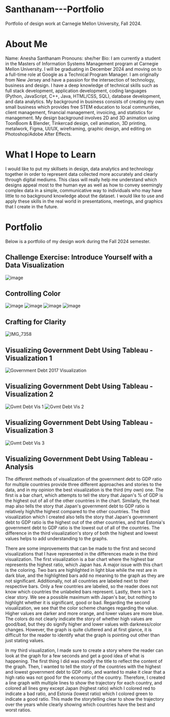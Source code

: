 # Santhanam---Portfolio
Portfolio of design work at Carnegie Mellon University, Fall 2024.

# About Me
Name: Anesha Santhanam
Pronouns: she/her
Bio: I am currently a student in the Masters of Information Systems Management program at Carnegie Mellon University. I will be graduating in December 2024 and moving on to a full-time role at Google as a Technical Program Manager. I am originally from New Jersey and have a passion for the intersection of technology, business and design. I have a deep knowledge of technical skills such as full stack development, application development, coding languages (Python, JavaScript, C++, Java, HTML/CSS, SQL), database development, and data analytics. My background in business consists of creating my own small business which provides free STEM education to local communities, client management, financial management, invoicing, and statistics for management. My design background involves 2D and 3D animation using ToonBoom & Blender, Tinkercad design, cell animation, 3D printing, metalwork, Figma, UI/UX, wireframing, graphic design, and editing on Photoshop/Adobe After Effects. 

# What I Hope to Learn
I would like to put my skillsets in design, data analytics and technology together in order to represent data collected more accurately and clearly through digital mediums. This class will really help me understand which designs appeal most to the human eye as well as how to convey seemingly complex data in a simple, communicative way to individuals who may have little to no background knowledge about the dataset. I would like to use and apply these skills in the real world in presentations, meetings, and graphics that I create in the future. 

# Portfolio
Below is a portfolio of my design work during the Fall 2024 semester. 
## Challenge Exercise: Introduce Yourself with a Data Visualization
![image](https://github.com/user-attachments/assets/95dceefa-55d0-4a53-82df-55173f260210)

## Controlling Color
![image](https://github.com/user-attachments/assets/a9b4bf9c-32c1-4397-95c4-1c3fadf93c32)
![image](https://github.com/user-attachments/assets/04cbbc75-3c5d-4e18-95c9-073e8117acfa)
![image](https://github.com/user-attachments/assets/d152bde2-06ce-4849-8ae0-3fcd509bc795)
![image](https://github.com/user-attachments/assets/2336d151-71a4-4ffd-9cb6-ea17ae38a931)

## Crafting for Clarity
![IMG_7358](https://github.com/user-attachments/assets/2bb7f173-c5fe-4934-8de1-5519f6985915)

## Visualizing Government Debt Using Tableau - Visualization 1
![Government Debt 2017 Visualization](https://github.com/user-attachments/assets/25d6cc4e-d706-443f-b274-c517f402df6d)

## Visualizing Government Debt Using Tableau - Visualization 2
<script type='module' src='https://us-east-1.online.tableau.com/javascripts/api/tableau.embedding.3.latest.min.js'></script><tableau-viz id='tableau-viz' src='https://us-east-1.online.tableau.com/t/aneshas-1be4e45129/views/GeneralGovernmentDebttoGDPRatioData/GeneralGovernmentDebttoGDPRatio' width='1536' height='655' hide-tabs toolbar='bottom' ></tableau-viz>
![Gvmt Debt Vis 1](https://github.com/user-attachments/assets/6906558c-cc5a-4a03-b345-2861dad25795)
![Gvmt Debt Vis 2](https://github.com/user-attachments/assets/a189bde9-714b-4548-9df0-53e7676b178f)

## Visualizing Government Debt Using Tableau - Visualization 3
<script type='module' src='https://us-east-1.online.tableau.com/javascripts/api/tableau.embedding.3.latest.min.js'></script><tableau-viz id='tableau-viz' src='https://us-east-1.online.tableau.com/t/aneshas-1be4e45129/views/GeneralGovernmentDebttoGDPRatio-PersonalVisualization/GeneralGovernmentDebttoGDPRatio' width='1528' height='664' hide-tabs toolbar='bottom' ></tableau-viz>
![Gvmt Debt Vis 3](https://github.com/user-attachments/assets/6baefb89-0c88-4521-8c91-3e847c9579e5)

## Visualizing Government Debt Using Tableau - Analysis
The different methods of visualization of the government debt to GDP ratio for multiple countries provide three different approaches and stories to the data, and in my opinion the best visualization is the third (my own) one. The first is a bar chart, which attempts to tell the story that Japan's % of GDP is the highest out of all of the other countries in the chart. Similarly, the heat map also tells the story that Japan's government debt to GDP ratio is relatively high/the highest compared to the other countries. The third visualization which I created also tells the story that Japan's government debt to GDP ratio is the highest out of the other countries, and that Estonia's government debt to GDP ratio is the lowest out of all of the countries. The difference in the third visualization's story of both the highest and lowest values helps to add understanding to the graphs. 

There are some improvements that can be made to the first and second visualizations that I have represented in the differences made in the third visualization. The first visualization is a bar chart where the highest bar represents the highest ratio, which Japan has. A major issue with this chart is the coloring. Two bars are highlighted in light blue while the rest are in dark blue, and the highlighted bars add no meaning to the graph as they are not significant. Additionally, not all countries are labeled next to their respective bars. Only a few countries are labeled, so the reader does not know which countries the unlabeled bars represent. Lastly, there isn't a clear story. We see a possible maximum with Japan's bar, but nothing to highlight whether it is significant, good or bad. Regarding the second visualization, we see that the color scheme changes regarding the value. Higher values are darker and more orange, and lower values are more blue. The colors do not clearly indicate the story of whether high values are good/bad, but they do signify higher and lower values with darkness/color changes. However, the graph is quite cluttered and at first glance, it is difficult for the reader to identify what the graph is pointing out other than just stating values. 

In my third visualization, I made sure to create a story where the reader can look at the graph for a few seconds and get a good idea of what is happening. The first thing I did was modify the title to reflect the content of the graph. Then, I wanted to tell the story of the countries with the highest and lowest government debt to GDP ratio, and wanted to make it clear that a high ratio was not good for the economy of the country. Therefore, I created a line graph with multiple lines to show the trajectory for each country, and colored all lines grey except Japan (highest ratio) which I colored red to indicate a bad ratio, and Estonia (lowest ratio) which I colored green to indicate a good ratio. This made the storytelling clear to show the trajectory over the years while clearly showing which countries have the best and worst ratios. 
